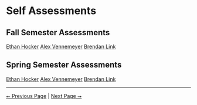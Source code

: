 # Self Assessments

## Fall Semester Assessments
[Ethan Hocker]()
[Alex Vennemeyer]()
[Brendan Link]()

## Spring Semester Assessments
[Ethan Hocker]()
[Alex Vennemeyer]()
[Brendan Link]()

---

[⭠ Previous Page](06-poster.md) | [Next Page ⭢](08-hours.md)
